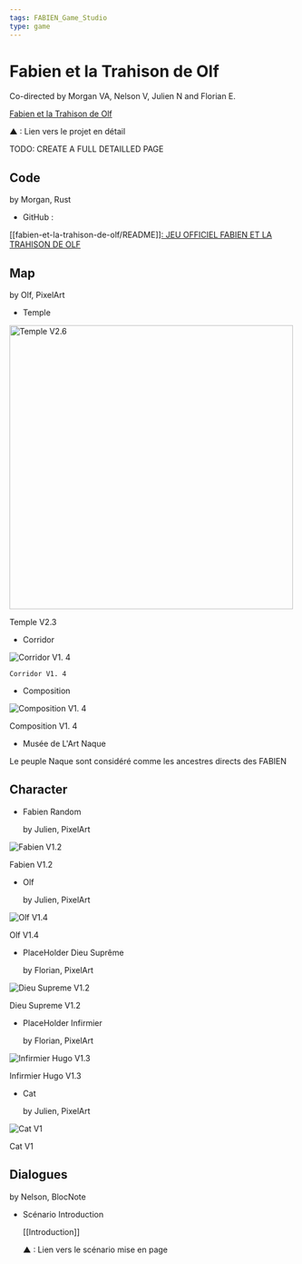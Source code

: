 ```yaml
---
tags: FABIEN_Game_Studio
type: game
---
```


# Fabien et la Trahison de Olf

Co-directed by Morgan VA, Nelson V, Julien N and Florian E.

[Fabien et la Trahison de Olf](https://www.notion.so/db9642635947452fa4fad73d5040c467)

▲ : Lien vers le projet en détail

TODO: CREATE A FULL DETAILLED PAGE

## Code

by Morgan, Rust

- GitHub :

[[fabien-et-la-trahison-de-olf/README]][: JEU OFFICIEL FABIEN ET LA TRAHISON DE OLF](https://github.com/Elzapat/fabien-et-la-trahison-de-olf)

## Map

by Olf, PixelArt

- Temple

<img src="attachments%5CTemple_v2-6.png" alt="Temple V2.6" width="500"/>

Temple V2.3

- Corridor

![Corridor V1. 4](https://s3-us-west-2.amazonaws.com/secure.notion-static.com/6d429579-934b-4e32-b632-f2797bbf8788/Selection.png)

    Corridor V1. 4

- Composition

![Composition V1. 4](https://s3-us-west-2.amazonaws.com/secure.notion-static.com/5600a1cd-b673-435d-96bc-9f231219292c/compositionCorridorTemple1.png)

Composition V1. 4

- Musée de L'Art Naque

Le peuple Naque sont considéré comme les ancestres directs des FABIEN
  
## Character

- Fabien Random

    by Julien, PixelArt

![Fabien V1.2](https://s3-us-west-2.amazonaws.com/secure.notion-static.com/b9791915-cf0c-4f20-ba68-572168d0cd85/sprite_fabien_random_walking.png)

Fabien V1.2

- Olf

    by Julien, PixelArt

![Olf V1.4](https://s3-us-west-2.amazonaws.com/secure.notion-static.com/140eacd5-703d-41e8-8848-b45cd2edac36/Olf_chapovolan_sprite_sheet.png)

Olf V1.4

- PlaceHolder Dieu Suprême

    by Florian, PixelArt

![Dieu Supreme V1.2](https://s3-us-west-2.amazonaws.com/secure.notion-static.com/382d39e8-4816-4c69-92d6-a2d55f183389/Dieu_Supreme_PlaceHolder_SpriteSheet_Line.png)

Dieu Supreme V1.2

- PlaceHolder Infirmier

    by Florian, PixelArt

![Infirmier Hugo V1.3](https://s3-us-west-2.amazonaws.com/secure.notion-static.com/5c5ef804-d762-47c0-a6d4-11842abfff47/Infirmier_Hugo_V1-3_sheet.png)

Infirmier Hugo V1.3

- Cat

    by Julien, PixelArt

![Cat V1](https://s3-us-west-2.amazonaws.com/secure.notion-static.com/91ae1060-bfdb-40b0-a751-7730ad126f07/chat_random_prototype.gif)

Cat V1

## Dialogues

by Nelson, BlocNote

- Scénario Introduction

    [[Introduction]]

    ▲ : Lien vers le scénario mise en page
